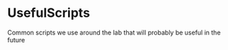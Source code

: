 UsefulScripts
=============

Common scripts we use around the lab that will probably be useful in the future
